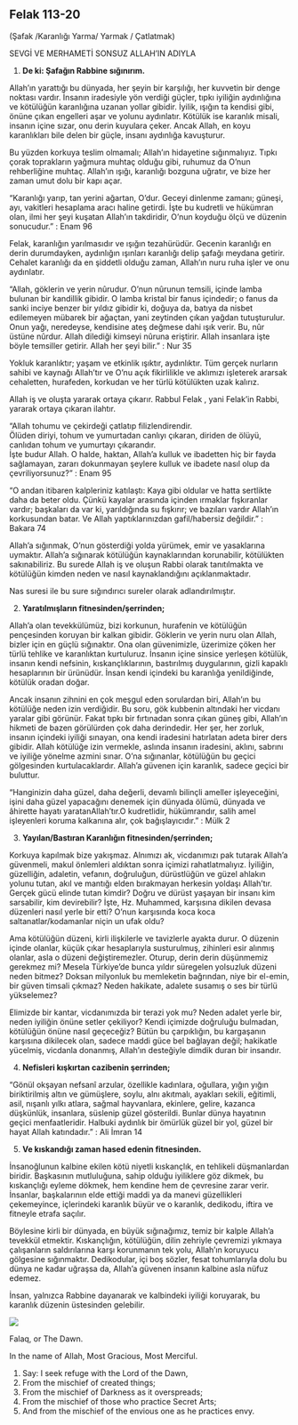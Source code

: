 
## Felak 113-20

(Şafak /Karanlığı Yarma/ Yarmak / Çatlatmak)

SEVGİ VE MERHAMETİ SONSUZ ALLAH’IN ADIYLA

1. **De ki: Şafağın Rabbine sığınırım.**

Allah’ın yarattığı bu dünyada, her şeyin bir karşılığı, her kuvvetin bir denge noktası vardır. İnsanın iradesiyle yön verdiği güçler, tıpkı iyiliğin aydınlığına ve kötülüğün karanlığına uzanan yollar gibidir. İyilik, ışığın ta kendisi gibi, önüne çıkan engelleri aşar ve yolunu aydınlatır. Kötülük ise karanlık misali, insanın içine sızar, onu derin kuyulara çeker. Ancak Allah, en koyu karanlıkları bile delen bir güçle, insanı aydınlığa kavuşturur.

Bu yüzden korkuya teslim olmamalı; Allah’ın hidayetine sığınmalıyız. Tıpkı çorak toprakların yağmura muhtaç olduğu gibi, ruhumuz da O’nun rehberliğine muhtaç. Allah’ın ışığı, karanlığı bozguna uğratır, ve bize her zaman umut dolu bir kapı açar.

“Karanlığı yarıp, tan yerini ağartan, O’dur. Geceyi dinlenme zamanı; güneşi, ayı, vakitleri hesaplama aracı haline getirdi. İşte bu kudretli ve hükümran olan, ilmi her şeyi kuşatan Allah’ın takdiridir, O’nun koyduğu ölçü ve düzenin sonucudur.” : Enam 96

Felak, karanlığın yarılmasıdır ve ışığın tezahürüdür. Gecenin karanlığı en derin durumdayken, aydınlığın ışınları karanlığı delip şafağı meydana getirir. Cehalet karanlığı da en şiddetli olduğu zaman, Allah’ın nuru ruha işler ve onu aydınlatır.

“Allah, göklerin ve yerin nûrudur. O’nun nûrunun temsili, içinde lamba bulunan bir kandillik gibidir. O lamba kristal bir fanus içindedir; o fanus da sanki inciye benzer bir yıldız gibidir ki, doğuya da, batıya da nisbet edilemeyen mübarek bir ağaçtan, yani zeytinden çıkan yağdan tutuşturulur. Onun yağı, neredeyse, kendisine ateş değmese dahi ışık verir. Bu, nûr üstüne nûrdur. Allah dilediği kimseyi nûruna eriştirir. Allah insanlara işte böyle temsiller getirir. Allah her şeyi bilir.” : Nur 35

Yokluk karanlıktır; yaşam ve etkinlik ışıktır, aydınlıktır. Tüm gerçek nurların sahibi ve kaynağı Allah’tır ve O’nu açık fikirlilikle ve aklımızı işleterek ararsak cehaletten, hurafeden, korkudan ve her türlü kötülükten uzak kalırız.

Allah iş ve oluşta yararak ortaya çıkarır. Rabbul Felak , yani Felak’in Rabbi, yararak ortaya çıkaran ilahtır.

“Allah tohumu ve çekirdeği çatlatıp filizlendirendir.  
Ölüden diriyi, tohum ve yumurtadan canlıyı çıkaran, diriden de ölüyü, canlıdan tohum ve yumurtayı çıkarandır.  
İşte budur Allah. O halde, haktan, Allah’a kulluk ve ibadetten hiç bir fayda sağlamayan, zararı dokunmayan şeylere kulluk ve ibadete nasıl olup da çevriliyorsunuz?” : Enam 95

“O andan itibaren kalpleriniz katılaştı: Kaya gibi oldular ve hatta sertlikte daha da beter oldu. Çünkü kayalar arasında içinden ırmaklar fışkıranlar vardır; başkaları da var ki, yarıldığında su fışkırır; ve bazıları vardır Allah’ın korkusundan batar. Ve Allah yaptıklarınızdan gafil/habersiz değildir.” : Bakara 74

Allah’a sığınmak, O’nun gösterdiği yolda yürümek, emir ve yasaklarına uymaktır. Allah’a sığınarak kötülüğün kaynaklarından korunabilir, kötülükten sakınabiliriz. Bu surede Allah iş ve oluşun Rabbi olarak tanıtılmakta ve kötülüğün kimden neden ve nasıl kaynaklandığını açıklanmaktadır.

Nas suresi ile bu sure sığındırıcı sureler olarak adlandırılmıştır.

2. **Yaratılmışların fitnesinden/şerrinden;**

Allah’a olan tevekkülümüz, bizi korkunun, hurafenin ve kötülüğün pençesinden koruyan bir kalkan gibidir. Göklerin ve yerin nuru olan Allah, bizler için en güçlü sığınaktır. Ona olan güvenimizle, üzerimize çöken her türlü tehlike ve karanlıktan kurtuluruz. İnsanın içine sinsice yerleşen kötülük, insanın kendi nefsinin, kıskançlıklarının, bastırılmış duygularının, gizli kapaklı hesaplarının bir ürünüdür. İnsan kendi içindeki bu karanlığa yenildiğinde, kötülük oradan doğar.

Ancak insanın zihnini en çok meşgul eden sorulardan biri, Allah’ın bu kötülüğe neden izin verdiğidir. Bu soru, gök kubbenin altındaki her vicdanı yaralar gibi görünür. Fakat tıpkı bir fırtınadan sonra çıkan güneş gibi, Allah’ın hikmeti de bazen görülürden çok daha derindedir. Her şer, her zorluk, insanın içindeki iyiliği sınayan, ona kendi iradesini hatırlatan adeta birer ders gibidir. Allah kötülüğe izin vermekle, aslında insanın iradesini, aklını, sabrını ve iyiliğe yönelme azmini sınar. O’na sığınanlar, kötülüğün bu geçici gölgesinden kurtulacaklardır. Allah’a güvenen için karanlık, sadece geçici bir buluttur.

“Hanginizin daha güzel, daha değerli, devamlı bilinçli ameller işleyeceğini, işini daha güzel yapacağını denemek için dünyada ölümü, dünyada ve âhirette hayatı yaratanAllah’tır.O kudretlidir, hükümrandır, salih amel işleyenleri koruma kalkanına alır, çok bağışlayıcıdır.” : Mülk 2

3. **Yayılan/Bastıran Karanlığın fitnesinden/şerrinden;**

Korkuya kapılmak bize yakışmaz. Alnımızı ak, vicdanımızı pak tutarak Allah’a güvenmeli, makul önlemleri aldıktan sonra içimizi rahatlatmalıyız. İyiliğin, güzelliğin, adaletin, vefanın, doğruluğun, dürüstlüğün ve güzel ahlakın yolunu tutan, akıl ve mantığı elden bırakmayan herkesin yoldaşı Allah’tır. Gerçek gücü elinde tutan kimdir? Doğru ve dürüst yaşayan bir insanı kim sarsabilir, kim devirebilir? İşte, Hz. Muhammed, karşısına dikilen devasa düzenleri nasıl yerle bir etti? O’nun karşısında koca koca saltanatlar/kodamanlar niçin un ufak oldu?

Ama kötülüğün düzeni, kirli ilişkilerle ve tavizlerle ayakta durur. O düzenin içinde olanlar, küçük çıkar hesaplarıyla susturulmuş, zihinleri esir alınmış olanlar, asla o düzeni değiştiremezler. Oturup, derin derin düşünmemiz gerekmez mi? Mesela Türkiye’de bunca yıldır süregelen yolsuzluk düzeni neden bitmez? Doksan milyonluk bu memleketin bağrından, niye bir el-emin, bir güven timsali çıkmaz? Neden hakikate, adalete susamış o ses bir türlü yükselemez?

Elimizde bir kantar, vicdanımızda bir terazi yok mu? Neden adalet yerle bir, neden iyiliğin önüne setler çekiliyor? Kendi içimizde doğruluğu bulmadan, kötülüğün önüne nasıl geçeceğiz? Bütün bu çarpıklığın, bu kargaşanın karşısına dikilecek olan, sadece maddi güce bel bağlayan değil; hakikatle yücelmiş, vicdanla donanmış, Allah’ın desteğiyle dimdik duran bir insandır.

4. **Nefisleri kışkırtan cazibenin şerrinden;**

“Gönül okşayan nefsanî arzular, özellikle kadınlara, oğullara, yığın yığın biriktirilmiş altın ve gümüşlere, soylu, alnı akıtmalı, ayakları sekili, eğitimli, asil, nışanlı yılkı atlara, sağmal hayvanlara, ekinlere, gelire, kazanca düşkünlük, insanlara, süslenip güzel gösterildi. Bunlar dünya hayatının geçici menfaatleridir. Halbuki aydınlık bir ömürlük güzel bir yol, güzel bir hayat Allah katındadır.” : Ali İmran 14

5. **Ve kıskandığı zaman hased edenin fitnesinden.**

İnsanoğlunun kalbine ekilen kötü niyetli kıskançlık, en tehlikeli düşmanlardan biridir. Başkasının mutluluğuna, sahip olduğu iyiliklere göz dikmek, bu kıskançlığı eyleme dökmek, hem kendine hem de çevresine zarar verir. İnsanlar, başkalarının elde ettiği maddi ya da manevi güzellikleri çekemeyince, içlerindeki karanlık büyür ve o karanlık, dedikodu, iftira ve fitneyle etrafa saçılır.

Böylesine kirli bir dünyada, en büyük sığınağımız, temiz bir kalple Allah’a tevekkül etmektir. Kıskançlığın, kötülüğün, dilin zehriyle çevremizi yıkmaya çalışanların saldırılarına karşı korunmanın tek yolu, Allah’ın koruyucu gölgesine sığınmaktır. Dedikodular, içi boş sözler, fesat tohumlarıyla dolu bu dünya ne kadar uğraşsa da, Allah’a güvenen insanın kalbine asla nüfuz edemez.

İnsan, yalnızca Rabbine dayanarak ve kalbindeki iyiliği koruyarak, bu karanlık düzenin üstesinden gelebilir.

[![](https://blogger.googleusercontent.com/img/b/R29vZ2xl/AVvXsEh5OlQ6FgQZITrmtObhwk-EuTUyyDmMoNiH02YfR4McqwHDown3ND24ybKzmMuXc1TvbliJTOoJmGh-lhxGRLZYE-2LU7bI21SaGbIVRNOn5X_u2HzniQN2hUYvVDAHLJAsmhT7BCSmBthg0okDSbFvMDU3hWBtykBHN8jS4vWoKOy2t0SS8K9Xlgn60iTn/s320/div8.png)](https://www.blogger.com/blog/post/edit/5724704568349331251/4200685338783645875#)

Falaq, or The Dawn. 

In the name of Allah, Most Gracious, Most Merciful.

1. Say: I seek refuge with the Lord of the Dawn,
2. From the mischief of created things;
3. From the mischief of Darkness as it overspreads;
4. From the mischief of those who practice Secret Arts;
5. And from the mischief of the envious one as he practices envy.